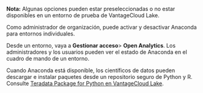 **Nota:** Algunas opciones pueden estar preseleccionadas o no estar disponibles en un entorno de prueba de VantageCloud Lake.

Como administrador de organización, puede activar y desactivar Anaconda para entornos individuales.

Desde un entorno, vaya a **Gestionar acceso**> **Open Analytics**. Los administradores y los usuarios pueden ver el estado de Anaconda en el cuadro de mando de un entorno.

Cuando Anaconda está disponible, los científicos de datos pueden descargar e instalar paquetes desde un repositorio seguro de Python y R. Consulte [Teradata Package for Python en VantageCloud Lake](https://docs.teradata.com/access/sources/dita/topic?dita:topicPath=yoo1705519617505.dita&utm_source=console&utm_medium=iph).


